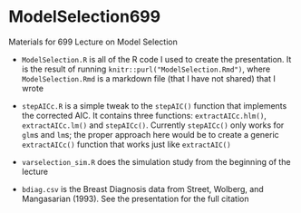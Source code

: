 # ModelSelection699

Materials for 699 Lecture on Model Selection

- `ModelSelection.R` is all of the R code I used to create the presentation. 
It is the result of running `knitr::purl("ModelSelection.Rmd")`, where 
`ModelSelection.Rmd` is a markdown file (that I have not shared) that I wrote

- `stepAICc.R` is a simple tweak to the `stepAIC()` function that implements
the corrected AIC. It contains three functions: `extractAICc.hlm()`, 
`extractAICc.lm()` and `stepAICc()`. Currently `stepAICc()` only works for 
`glm`s and `lm`s; the proper approach here would be to create a 
generic `extractAICc()` function that works just like `extractAIC()`

- `varselection_sim.R` does the simulation study from the beginning of the lecture

- `bdiag.csv` is the Breast Diagnosis data from Street, Wolberg, and Mangasarian (1993). 
See the presentation for the full citation
